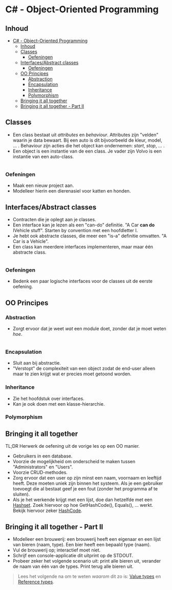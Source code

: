 # C# - Object-Oriented Programming #

## Inhoud ##
- [C# - Object-Oriented Programming](#c---object-oriented-programming)
  - [Inhoud](#inhoud)
  - [Classes](#classes)
    - [Oefeningen](#oefeningen)
  - [Interfaces/Abstract classes](#interfacesabstract-classes)
    - [Oefeningen](#oefeningen-1)
  - [OO Principes](#oo-principes)
    - [Abstraction](#abstraction)
    - [Encapsulation](#encapsulation)
    - [Inheritance](#inheritance)
    - [Polymorphism](#polymorphism)
  - [Bringing it all together](#bringing-it-all-together)
  - [Bringing it all together - Part II](#bringing-it-all-together---part-ii)

## Classes ##

- Een class bestaat uit _attributes_ en _behaviour_. Attributes zijn "velden" waarin je data bewaart. Bij een auto is dit bijvoorbeeld de kleur, model, ... . Behaviour zijn acties die het object kan ondernemen: _start_, _stop_, ... .
- Een object is een instantie van de een class. Je vader zijn Volvo is een instantie van een auto-class.

```cs --source-file ./OOCsharp/Basic.cs --region OO1 --project ./OOCsharp/OOCsharp.csproj
```

### Oefeningen ##

- Maak een nieuw project aan.
- Modelleer hierin een dierenasiel voor katten en honden.

## Interfaces/Abstract classes ##

- Contracten die je oplegt aan je classes.
- Een interface kan je lezen als een "can-do" definitie. "A Car **can do** IVehicle stuff". Starten by convention met een hoofdletter I.
- Je hebt ook abstracte classes, die meer een "is-a" definitie omvatten. "A Car is a Vehicle".  
- Een class kan meerdere interfaces implementeren, maar maar één abstracte class.

```cs --source-file ./OOCsharp/Interfaces.cs --region OO2 --project ./OOCsharp/OOCsharp.csproj
```

### Oefeningen ###

- Bedenk een paar logische interfaces voor de classes uit de eerste oefening.

## OO Principes ##

### Abstraction ###

- Zorgt ervoor dat je weet _wat_ een module doet, zonder dat je moet weten _hoe_.

```cs --source-file ./OOCsharp/AbstractClasses.cs --region OO3 --project ./OOCsharp/OOCsharp.csproj
```

### Encapsulation ###

- Sluit aan bij abstractie.
- "Verstopt" de complexiteit van een object zodat de end-user alleen maar te zien krijgt wat er precies moet getoond worden.

### Inheritance ###

- Zie het hoofdstuk over interfaces.
- Kan je ook doen met een klasse-hierarchie.

### Polymorphism ###

## Bringing it all together ##

TL;DR Herwerk de oefening uit de vorige les op een OO manier.

- Gebruikers in een database.
- Voorzie de mogelijkheid om onderscheid te maken tussen "Administrators" en "Users".
- Voorzie CRUD-methodes.
- Zorg ervoor dat een user op zijn minst een naam, voornaam en leeftijd heeft. Deze moeten uniek zijn binnen het systeem. Als je een gebruiker toevoegt die al bestaat geef je een fout (zonder het programma af te sluiten).
- Als je het werkende krijgt met een lijst, doe dan hetzelfde met een [Hashset](https://docs.microsoft.com/en-us/dotnet/api/system.collections.generic.hashset-1?view=netcore-2.2). Zoek hiervoor op hoe GetHashCode(), Equals(), ... werkt. Bekijk hiervoor zeker [HashCode](https://docs.microsoft.com/en-us/dotnet/api/system.hashcode?view=netstandard-2.1).

## Bringing it all together - Part II ##

- Modelleer een brouwerij: een brouwerij heeft een eigenaar en een lijst van bieren (naam, type). Een bier heeft een bepaald type (naam).
- Vul de brouwerij op; interactief moet niet.
- Schrijf een console-applicatie dit uitprint op de STDOUT.
- Probeer zeker het volgende scenario uit: print alle bieren uit, verander de naam van één van de types. Print terug alle bieren uit.

> Lees het volgende na om te weten _waarom_ dit zo is: [Value types](https://docs.microsoft.com/en-us/dotnet/csharp/language-reference/keywords/value-types) en [Reference types](https://docs.microsoft.com/en-us/dotnet/csharp/language-reference/keywords/reference-types).
